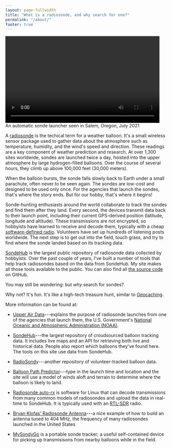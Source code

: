 ```yaml
---
layout: page-fullwidth
title: "What is a radiosonde, and why search for one?"
permalink: "/about/"
footer: true
---
```


<div class="lec-right-image">
  <div class="lec-captioned-image">
    <video autoplay="autoplay" loop="loop" width="480" height="270" controls>
      <source src="/images/video/salem-launch-july-2021.webm" type="video/webm" />
    </video>
    <div class="caption">An automatic sonde launcher seen in Salem, Oregon, July 2021</div>
  </div>
</div>

A [radiosonde](https://www.noaa.gov/jetstream/upperair/radiosondes) is
the techical term for a weather balloon. It's a small wireless sensor
package used to gather data about the atmosphere such as temperature,
humidity, and the wind's speed and direction. These readings are a key
component of weather prediction and research. At over 1,300 sites
worldwide, sondes are launched twice a day, hoisted into the upper
atmosphere by large hydrogen-filled balloons. Over the course of
several hours, they climb up above 100,000 feet (30,000 meters).

When the balloon bursts, the sonde falls slowly back to Earth under a
small parachute, often never to be seen again. The sondes are low-cost
and designed to be used only once. For the agencies that launch the
sondes, that's where the story ends. But for our hobby, that's where
it begins!

Sonde-hunting enthusiasts around the world collaborate to track the
sondes and find them after they land. Every second, the devices
transmit data back to their launch point, including their current
GPS-derived position (latitude, longitude and altitude). These
transmissions are not encrypted, so hobbyists have learned to receive
and decode them, typically with a cheap [software-defined
radio](https://www.rtl-sdr.com/about-rtl-sdr/). Volunteers have set up
hundreds of listening posts worldwide. The next step is to get out
into the field, touch grass, and try to find where the sonde landed
based on its tracking data.

[SondeHub](https://www.sondehub.org) is the largest public repository
of radiosonde data collected by hobbyists. Over the past couple of
years, I've built a number of tools that help track radiosondes based
on the data from SondeHub. My site makes all those tools available to
the public. You can also find all [the source
code](https://github.com/jonhnet/sonde-search) on GitHub.

You may still be wondering: but *why* search for sondes?

Why not? It's fun. It's like a high-tech treasure hunt, similar to
[Geocaching](https://www.geocaching.com).

More information can be found at:

* [Upper Air
  Data](https://www.noaa.gov/jetstream/upperair/radiosondes)---explains
  the purpose of radiosonde launches from one of the agencies that
  launch them, the U.S. Government's [National Oceanic and Atmospheric
  Administration (NOAA)](https://www.noaa.gov/).

* [SondeHub](https://www.sondehub.org)---the largest repository of
  croudsourced balloon tracking data. It includes live maps and an API
  for retrieving both live and historical data. People also report
  which balloons they've found here. The tools on this site use data
  from SondeHub.

* [RadioSondy](https://s1.radiosondy.info/)---another repository of
  volunteer-tracked balloon data.

* [Balloon Path Predictor](https://predict.sondehub.org/)---type in
  the launch time and location and the site will use a model of winds
  aloft and terrain to determine where the balloon is likely to land.

* [Radiosonde
  auto-rx](https://github.com/projecthorus/radiosonde_auto_rx) is
  software for Linux that can decode transmissions from many common
  models of radiosondes and upload the data in real-time to
  SondeHub. It is typically used with an
  [RTL-SDR](https://www.rtl-sdr.com/) radio.

* [Bryan Klofas' Radiosonde Antenna](https://www.klofas.com/blog/2022/quarter-wave-ground-plane-antenna/)---a nice example of how to build an antenna tuned to 404 MHz, the frequency of many radiosondes launched in the United States

* [MySondyGo](https://www.tindie.com/products/mayhemxlabs/radiosonde-tracker-mysondygo-with-404-mhz-antenna/)
  is a portable sonde tracker; a useful self-contained device for
  picking up transmisisons from nearby balloons while in the field.

